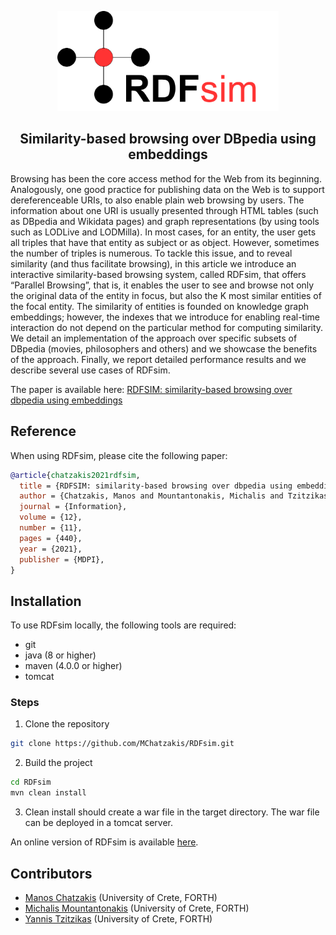 <p align="center">
<img src="https://github.com/MChatzakis/RDFsim/blob/main/RDFsim/src/main/webapp/icons/rdfsim-logo4.png" alt="RDFsim Logo" height="160"> 
</p>

<!--<h1 align="center">RDFsim</h1>-->
<h2 align="center">Similarity-based browsing over DBpedia using embeddings</h2>

Browsing has been the core access method for the Web from its beginning. Analogously, one good practice for publishing data on the Web is to support dereferenceable URIs, to also enable plain web browsing by users. The information about one URI is usually presented through HTML tables (such as DBpedia and Wikidata pages) and graph representations (by using tools such as LODLive and LODMilla). In most cases, for an entity, the user gets all triples that have that entity as subject or as object. However, sometimes the number of triples is numerous. To tackle this issue, and to reveal similarity (and thus facilitate browsing), in this article we introduce an interactive similarity-based browsing system, called RDFsim, that offers “Parallel Browsing”, that is, it enables the user to see and browse not only the original data of the entity in focus, but also the K most similar entities of the focal entity. The similarity of entities is founded on knowledge graph embeddings; however, the indexes that we introduce for enabling real-time interaction do not depend on the particular method for computing similarity. We detail an implementation of the approach over specific subsets of DBpedia (movies, philosophers and others) and we showcase the benefits of the approach. Finally, we report detailed performance results and we describe several use cases of RDFsim.

The paper is available here: [RDFSIM: similarity-based browsing over dbpedia using embeddings](https://mchatzakis.github.io/assets/pdf/rdfsim.pdf)

## Reference
When using RDFsim, please cite the following paper:
```bibtex
@article{chatzakis2021rdfsim,
  title = {RDFSIM: similarity-based browsing over dbpedia using embeddings},
  author = {Chatzakis, Manos and Mountantonakis, Michalis and Tzitzikas, Yannis},
  journal = {Information},
  volume = {12},
  number = {11},
  pages = {440},
  year = {2021},
  publisher = {MDPI},
}
```

## Installation
To use RDFsim locally, the following tools are required:
- git
- java (8 or higher)
- maven (4.0.0 or higher)
- tomcat

### Steps
1. Clone the repository
```bash
git clone https://github.com/MChatzakis/RDFsim.git
```

2. Build the project
```bash
cd RDFsim
mvn clean install
```

3. Clean install should create a war file in the target directory. The war file can be deployed in a tomcat server.

An online version of RDFsim is available [here](https://demos.isl.ics.forth.gr/RDFsim/).

## Contributors
- [Manos Chatzakis](https://mchatzakis.github.io/) (University of Crete, FORTH)
- [Michalis Mountantonakis](https://users.ics.forth.gr/~mountant/) (University of Crete, FORTH)
- [Yannis Tzitzikas](https://users.ics.forth.gr/~tzitzik/) (University of Crete, FORTH)